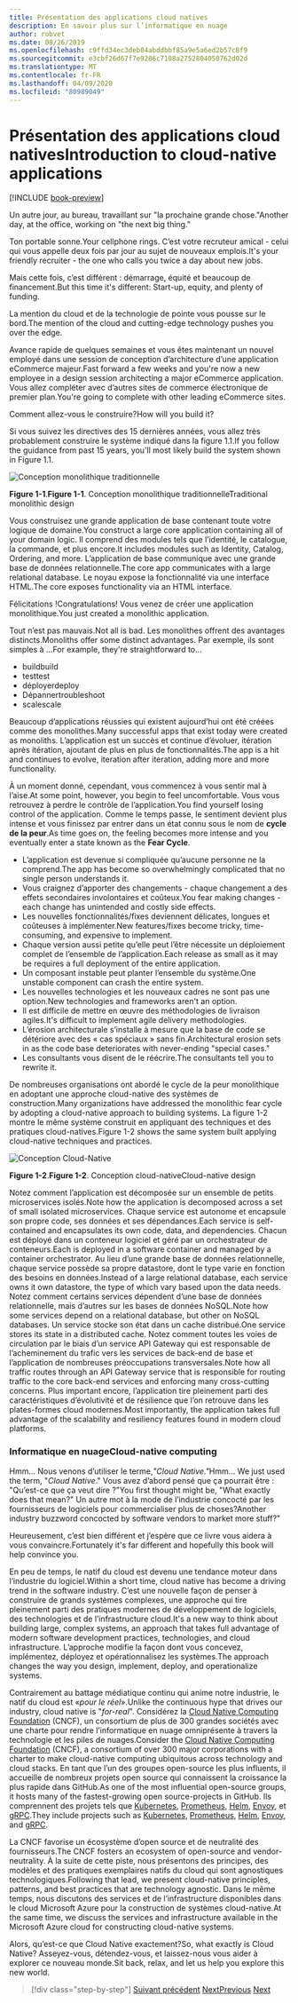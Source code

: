 ```yaml
---
title: Présentation des applications cloud natives
description: En savoir plus sur l’informatique en nuage
author: robvet
ms.date: 08/26/2019
ms.openlocfilehash: c9ffd34ec3deb04abddbbf85a9e5a6ed2b57c8f9
ms.sourcegitcommit: e3cbf26d67f7e9286c7108a2752804050762d02d
ms.translationtype: MT
ms.contentlocale: fr-FR
ms.lasthandoff: 04/09/2020
ms.locfileid: "80989049"
---
```

# <a name="introduction-to-cloud-native-applications"></a><span data-ttu-id="0cb20-103">Présentation des applications cloud natives</span><span class="sxs-lookup"><span data-stu-id="0cb20-103">Introduction to cloud-native applications</span></span>

[!INCLUDE [book-preview](../../../includes/book-preview.md)]

<span data-ttu-id="0cb20-104">Un autre jour, au bureau, travaillant sur "la prochaine grande chose."</span><span class="sxs-lookup"><span data-stu-id="0cb20-104">Another day, at the office, working on "the next big thing."</span></span>

<span data-ttu-id="0cb20-105">Ton portable sonne.</span><span class="sxs-lookup"><span data-stu-id="0cb20-105">Your cellphone rings.</span></span> <span data-ttu-id="0cb20-106">C’est votre recruteur amical - celui qui vous appelle deux fois par jour au sujet de nouveaux emplois.</span><span class="sxs-lookup"><span data-stu-id="0cb20-106">It's your friendly recruiter - the one who calls you twice a day about new jobs.</span></span>

<span data-ttu-id="0cb20-107">Mais cette fois, c’est différent : démarrage, équité et beaucoup de financement.</span><span class="sxs-lookup"><span data-stu-id="0cb20-107">But this time it's different: Start-up, equity, and plenty of funding.</span></span>

<span data-ttu-id="0cb20-108">La mention du cloud et de la technologie de pointe vous pousse sur le bord.</span><span class="sxs-lookup"><span data-stu-id="0cb20-108">The mention of the cloud and cutting-edge technology pushes you over the edge.</span></span>

<span data-ttu-id="0cb20-109">Avance rapide de quelques semaines et vous êtes maintenant un nouvel employé dans une session de conception d’architecture d’une application eCommerce majeur.</span><span class="sxs-lookup"><span data-stu-id="0cb20-109">Fast forward a few weeks and you're now a new employee in a design session architecting a major eCommerce application.</span></span> <span data-ttu-id="0cb20-110">Vous allez compléter avec d’autres sites de commerce électronique de premier plan.</span><span class="sxs-lookup"><span data-stu-id="0cb20-110">You're going to complete with other leading eCommerce sites.</span></span>

<span data-ttu-id="0cb20-111">Comment allez-vous le construire?</span><span class="sxs-lookup"><span data-stu-id="0cb20-111">How will you build it?</span></span>

<span data-ttu-id="0cb20-112">Si vous suivez les directives des 15 dernières années, vous allez très probablement construire le système indiqué dans la figure 1.1.</span><span class="sxs-lookup"><span data-stu-id="0cb20-112">If you follow the guidance from past 15 years, you'll most likely build the system shown in Figure 1.1.</span></span>

![Conception monolithique traditionnelle](./media/monolithic-design.png)

<span data-ttu-id="0cb20-114">**Figure 1-1**.</span><span class="sxs-lookup"><span data-stu-id="0cb20-114">**Figure 1-1**.</span></span> <span data-ttu-id="0cb20-115">Conception monolithique traditionnelle</span><span class="sxs-lookup"><span data-stu-id="0cb20-115">Traditional monolithic design</span></span>

<span data-ttu-id="0cb20-116">Vous construisez une grande application de base contenant toute votre logique de domaine.</span><span class="sxs-lookup"><span data-stu-id="0cb20-116">You construct a large core application containing all of your domain logic.</span></span> <span data-ttu-id="0cb20-117">Il comprend des modules tels que l’identité, le catalogue, la commande, et plus encore.</span><span class="sxs-lookup"><span data-stu-id="0cb20-117">It includes modules such as Identity, Catalog, Ordering, and more.</span></span> <span data-ttu-id="0cb20-118">L’application de base communique avec une grande base de données relationnelle.</span><span class="sxs-lookup"><span data-stu-id="0cb20-118">The core app communicates with a large relational database.</span></span> <span data-ttu-id="0cb20-119">Le noyau expose la fonctionnalité via une interface HTML.</span><span class="sxs-lookup"><span data-stu-id="0cb20-119">The core exposes functionality via an HTML interface.</span></span>

<span data-ttu-id="0cb20-120">Félicitations !</span><span class="sxs-lookup"><span data-stu-id="0cb20-120">Congratulations!</span></span>  <span data-ttu-id="0cb20-121">Vous venez de créer une application monolithique.</span><span class="sxs-lookup"><span data-stu-id="0cb20-121">You just created a monolithic application.</span></span>

<span data-ttu-id="0cb20-122">Tout n’est pas mauvais.</span><span class="sxs-lookup"><span data-stu-id="0cb20-122">Not all is bad.</span></span> <span data-ttu-id="0cb20-123">Les monolithes offrent des avantages distincts.</span><span class="sxs-lookup"><span data-stu-id="0cb20-123">Monoliths offer some distinct advantages.</span></span> <span data-ttu-id="0cb20-124">Par exemple, ils sont simples à ...</span><span class="sxs-lookup"><span data-stu-id="0cb20-124">For example, they're straightforward to...</span></span>

- <span data-ttu-id="0cb20-125">build</span><span class="sxs-lookup"><span data-stu-id="0cb20-125">build</span></span>
- <span data-ttu-id="0cb20-126">test</span><span class="sxs-lookup"><span data-stu-id="0cb20-126">test</span></span>
- <span data-ttu-id="0cb20-127">déployer</span><span class="sxs-lookup"><span data-stu-id="0cb20-127">deploy</span></span>
- <span data-ttu-id="0cb20-128">Dépanner</span><span class="sxs-lookup"><span data-stu-id="0cb20-128">troubleshoot</span></span>
- <span data-ttu-id="0cb20-129">scale</span><span class="sxs-lookup"><span data-stu-id="0cb20-129">scale</span></span>

<span data-ttu-id="0cb20-130">Beaucoup d’applications réussies qui existent aujourd’hui ont été créées comme des monolithes.</span><span class="sxs-lookup"><span data-stu-id="0cb20-130">Many successful apps that exist today were created as monoliths.</span></span> <span data-ttu-id="0cb20-131">L’application est un succès et continue d’évoluer, itération après itération, ajoutant de plus en plus de fonctionnalités.</span><span class="sxs-lookup"><span data-stu-id="0cb20-131">The app is a hit and continues to evolve, iteration after iteration, adding more and more functionality.</span></span>

<span data-ttu-id="0cb20-132">À un moment donné, cependant, vous commencez à vous sentir mal à l’aise.</span><span class="sxs-lookup"><span data-stu-id="0cb20-132">At some point, however, you begin to feel uncomfortable.</span></span> <span data-ttu-id="0cb20-133">Vous vous retrouvez à perdre le contrôle de l’application.</span><span class="sxs-lookup"><span data-stu-id="0cb20-133">You find yourself losing control of the application.</span></span> <span data-ttu-id="0cb20-134">Comme le temps passe, le sentiment devient plus intense et vous finissez par entrer dans un état connu sous le nom de **cycle de la peur**.</span><span class="sxs-lookup"><span data-stu-id="0cb20-134">As time goes on, the feeling becomes more intense and you eventually enter a state known as the **Fear Cycle**.</span></span>

- <span data-ttu-id="0cb20-135">L’application est devenue si compliquée qu’aucune personne ne la comprend.</span><span class="sxs-lookup"><span data-stu-id="0cb20-135">The app has become so overwhelmingly complicated that no single person understands it.</span></span>
- <span data-ttu-id="0cb20-136">Vous craignez d’apporter des changements - chaque changement a des effets secondaires involontaires et coûteux.</span><span class="sxs-lookup"><span data-stu-id="0cb20-136">You fear making changes - each change has unintended and costly side effects.</span></span>
- <span data-ttu-id="0cb20-137">Les nouvelles fonctionnalités/fixes deviennent délicates, longues et coûteuses à implémenter.</span><span class="sxs-lookup"><span data-stu-id="0cb20-137">New features/fixes become tricky, time-consuming, and expensive to implement.</span></span>
- <span data-ttu-id="0cb20-138">Chaque version aussi petite qu’elle peut l’être nécessite un déploiement complet de l’ensemble de l’application.</span><span class="sxs-lookup"><span data-stu-id="0cb20-138">Each release as small as it may be requires a full deployment of the entire application.</span></span>
- <span data-ttu-id="0cb20-139">Un composant instable peut planter l’ensemble du système.</span><span class="sxs-lookup"><span data-stu-id="0cb20-139">One unstable component can crash the entire system.</span></span>
- <span data-ttu-id="0cb20-140">Les nouvelles technologies et les nouveaux cadres ne sont pas une option.</span><span class="sxs-lookup"><span data-stu-id="0cb20-140">New technologies and frameworks aren't an option.</span></span>
- <span data-ttu-id="0cb20-141">Il est difficile de mettre en œuvre des méthodologies de livraison agiles.</span><span class="sxs-lookup"><span data-stu-id="0cb20-141">It's difficult to implement agile delivery methodologies.</span></span>
- <span data-ttu-id="0cb20-142">L’érosion architecturale s’installe à mesure que la base de code se détériore avec des « cas spéciaux » sans fin.</span><span class="sxs-lookup"><span data-stu-id="0cb20-142">Architectural erosion sets in as the code base deteriorates with never-ending "special cases."</span></span>
- <span data-ttu-id="0cb20-143">Les consultants vous disent de le réécrire.</span><span class="sxs-lookup"><span data-stu-id="0cb20-143">The consultants tell you to rewrite it.</span></span>

<span data-ttu-id="0cb20-144">De nombreuses organisations ont abordé le cycle de la peur monolithique en adoptant une approche cloud-native des systèmes de construction.</span><span class="sxs-lookup"><span data-stu-id="0cb20-144">Many organizations have addressed the monolithic fear cycle by adopting a cloud-native approach to building systems.</span></span> <span data-ttu-id="0cb20-145">La figure 1-2 montre le même système construit en appliquant des techniques et des pratiques cloud-natives.</span><span class="sxs-lookup"><span data-stu-id="0cb20-145">Figure 1-2 shows the same system built applying cloud-native techniques and practices.</span></span>

![Conception Cloud-Native](./media/cloud-native-design.png)

<span data-ttu-id="0cb20-147">**Figure 1-2**.</span><span class="sxs-lookup"><span data-stu-id="0cb20-147">**Figure 1-2**.</span></span> <span data-ttu-id="0cb20-148">Conception cloud-native</span><span class="sxs-lookup"><span data-stu-id="0cb20-148">Cloud-native design</span></span>

<span data-ttu-id="0cb20-149">Notez comment l’application est décomposée sur un ensemble de petits microservices isolés.</span><span class="sxs-lookup"><span data-stu-id="0cb20-149">Note how the application is decomposed across a set of small isolated microservices.</span></span> <span data-ttu-id="0cb20-150">Chaque service est autonome et encapsule son propre code, ses données et ses dépendances.</span><span class="sxs-lookup"><span data-stu-id="0cb20-150">Each service is self-contained and encapsulates its own code, data, and dependencies.</span></span> <span data-ttu-id="0cb20-151">Chacun est déployé dans un conteneur logiciel et géré par un orchestrateur de conteneurs.</span><span class="sxs-lookup"><span data-stu-id="0cb20-151">Each is deployed in a software container and managed by a container orchestrator.</span></span> <span data-ttu-id="0cb20-152">Au lieu d’une grande base de données relationnelle, chaque service possède sa propre datastore, dont le type varie en fonction des besoins en données.</span><span class="sxs-lookup"><span data-stu-id="0cb20-152">Instead of a large relational database, each service owns it own datastore, the type of which vary based upon the data needs.</span></span> <span data-ttu-id="0cb20-153">Notez comment certains services dépendent d’une base de données relationnelle, mais d’autres sur les bases de données NoSQL.</span><span class="sxs-lookup"><span data-stu-id="0cb20-153">Note how some services depend on a relational database, but other on NoSQL databases.</span></span> <span data-ttu-id="0cb20-154">Un service stocke son état dans un cache distribué.</span><span class="sxs-lookup"><span data-stu-id="0cb20-154">One service stores its state in a distributed cache.</span></span> <span data-ttu-id="0cb20-155">Notez comment toutes les voies de circulation par le biais d’un service API Gateway qui est responsable de l’acheminement du trafic vers les services de back-end de base et l’application de nombreuses préoccupations transversales.</span><span class="sxs-lookup"><span data-stu-id="0cb20-155">Note how all traffic routes through an API Gateway service that is responsible for routing traffic to the core back-end services  and enforcing many cross-cutting concerns.</span></span> <span data-ttu-id="0cb20-156">Plus important encore, l’application tire pleinement parti des caractéristiques d’évolutivité et de résilience que l’on retrouve dans les plates-formes cloud modernes.</span><span class="sxs-lookup"><span data-stu-id="0cb20-156">Most importantly, the application takes full advantage of the scalability and resiliency features found in modern cloud platforms.</span></span>

### <a name="cloud-native-computing"></a><span data-ttu-id="0cb20-157">Informatique en nuage</span><span class="sxs-lookup"><span data-stu-id="0cb20-157">Cloud-native computing</span></span>

<span data-ttu-id="0cb20-158">Hmm... Nous venons d’utiliser le terme,*"Cloud Native."*</span><span class="sxs-lookup"><span data-stu-id="0cb20-158">Hmm... We just used the term, "*Cloud Native*."</span></span> <span data-ttu-id="0cb20-159">Vous avez d’abord pensé que ça pourrait être : "Qu’est-ce que ça veut dire ?"</span><span class="sxs-lookup"><span data-stu-id="0cb20-159">You first thought might be, "What exactly does that mean?"</span></span> <span data-ttu-id="0cb20-160">Un autre mot à la mode de l’industrie concocté par les fournisseurs de logiciels pour commercialiser plus de choses?</span><span class="sxs-lookup"><span data-stu-id="0cb20-160">Another industry buzzword concocted by software vendors to market more stuff?"</span></span>

<span data-ttu-id="0cb20-161">Heureusement, c’est bien différent et j’espère que ce livre vous aidera à vous convaincre.</span><span class="sxs-lookup"><span data-stu-id="0cb20-161">Fortunately it's far different and hopefully this book will help convince you.</span></span>

<span data-ttu-id="0cb20-162">En peu de temps, le natif du cloud est devenu une tendance moteur dans l’industrie du logiciel.</span><span class="sxs-lookup"><span data-stu-id="0cb20-162">Within a short time, cloud native has become a driving trend in the software industry.</span></span> <span data-ttu-id="0cb20-163">C’est une nouvelle façon de penser à construire de grands systèmes complexes, une approche qui tire pleinement parti des pratiques modernes de développement de logiciels, des technologies et de l’infrastructure cloud.</span><span class="sxs-lookup"><span data-stu-id="0cb20-163">It's a new way to think about building large, complex systems, an approach that takes full advantage of modern software development practices, technologies, and cloud infrastructure.</span></span> <span data-ttu-id="0cb20-164">L’approche modifie la façon dont vous concevez, implémentez, déployez et opérationnalisez les systèmes.</span><span class="sxs-lookup"><span data-stu-id="0cb20-164">The approach changes the way you design, implement, deploy, and operationalize systems.</span></span>

<span data-ttu-id="0cb20-165">Contrairement au battage médiatique continu qui anime notre industrie, le natif du cloud est «*pour le réel*».</span><span class="sxs-lookup"><span data-stu-id="0cb20-165">Unlike the continuous hype that drives our industry, cloud native is "*for-real*".</span></span> <span data-ttu-id="0cb20-166">Considérez la [Cloud Native Computing Foundation](https://www.cncf.io/) (CNCF), un consortium de plus de 300 grandes sociétés avec une charte pour rendre l’informatique en nuage omniprésente à travers la technologie et les piles de nuages.</span><span class="sxs-lookup"><span data-stu-id="0cb20-166">Consider the [Cloud Native Computing Foundation](https://www.cncf.io/) (CNCF), a consortium of over 300 major corporations with a charter to make cloud-native computing ubiquitous across technology and cloud stacks.</span></span> <span data-ttu-id="0cb20-167">En tant que l’un des groupes open-source les plus influents, il accueille de nombreux projets open source qui connaissent la croissance la plus rapide dans GitHub.</span><span class="sxs-lookup"><span data-stu-id="0cb20-167">As one of the most influential open-source groups, it hosts many of the fastest-growing open source-projects in GitHub.</span></span> <span data-ttu-id="0cb20-168">Ils comprennent des projets tels que [Kubernetes](https://kubernetes.io/), [Prometheus](https://prometheus.io/), [Helm](https://helm.sh/), [Envoy](https://www.envoyproxy.io/), et [gRPC](https://grpc.io/).</span><span class="sxs-lookup"><span data-stu-id="0cb20-168">They include projects such as [Kubernetes](https://kubernetes.io/), [Prometheus](https://prometheus.io/), [Helm](https://helm.sh/), [Envoy](https://www.envoyproxy.io/), and [gRPC](https://grpc.io/).</span></span>

<span data-ttu-id="0cb20-169">La CNCF favorise un écosystème d’open source et de neutralité des fournisseurs.</span><span class="sxs-lookup"><span data-stu-id="0cb20-169">The CNCF fosters an ecosystem of open-source and vendor-neutrality.</span></span> <span data-ttu-id="0cb20-170">À la suite de cette piste, nous présentons des principes, des modèles et des pratiques exemplaires natifs du cloud qui sont agnostiques technologiques.</span><span class="sxs-lookup"><span data-stu-id="0cb20-170">Following that lead, we present cloud-native principles, patterns, and best practices that are technology agnostic.</span></span> <span data-ttu-id="0cb20-171">Dans le même temps, nous discutons des services et de l’infrastructure disponibles dans le cloud Microsoft Azure pour la construction de systèmes cloud-native.</span><span class="sxs-lookup"><span data-stu-id="0cb20-171">At the same time, we discuss the services and infrastructure available in the Microsoft Azure cloud for constructing cloud-native systems.</span></span>

<span data-ttu-id="0cb20-172">Alors, qu’est-ce que Cloud Native exactement?</span><span class="sxs-lookup"><span data-stu-id="0cb20-172">So, what exactly is Cloud Native?</span></span> <span data-ttu-id="0cb20-173">Asseyez-vous, détendez-vous, et laissez-nous vous aider à explorer ce nouveau monde.</span><span class="sxs-lookup"><span data-stu-id="0cb20-173">Sit back, relax, and let us help you explore this new world.</span></span>

>[!div class="step-by-step"]
><span data-ttu-id="0cb20-174">[Suivant précédent](index.md)
>[Next](definition.md)</span><span class="sxs-lookup"><span data-stu-id="0cb20-174">[Previous](index.md)
[Next](definition.md)</span></span>
